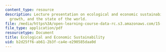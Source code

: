 ```yaml
---
content_type: resource
description: Lecture presentation on ecological and economic sustainability, globalization,
  growth, and the state of the world.
file: /media/https%3A/open-learning-course-data-rc.s3.amazonaws.com/15-992-s-lab-laboratory-for-sustainable-business-spring-2008/b2d25ff6ab612b3fca4ee290585daa0d_lec_02.pdf
file_type: application/pdf
resourcetype: Document
title: Ecological and Economic Sustainability
uid: b2d25ff6-ab61-2b3f-ca4e-e290585daa0d
---
```

